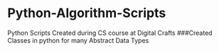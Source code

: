 # Python-Algorithm-Scripts
Python Scripts Created during CS course at Digital Crafts
###Created Classes in python for many Abstract Data Types
